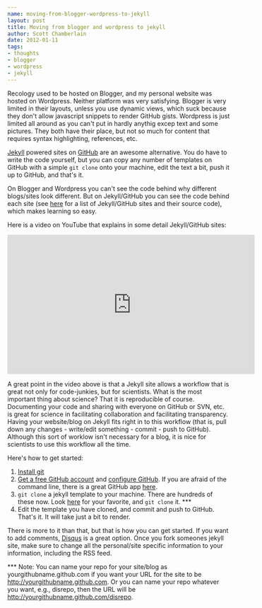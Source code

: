 ```yaml
--- 
name: moving-from-blogger-wordpress-to-jekyll
layout: post
title: Moving from blogger and wordpress to jekyll
author: Scott Chamberlain
date: 2012-01-11
tags: 
- thoughts
- blogger
- wordpress
- jekyll
---
```


Recology used to be hosted on Blogger, and my personal website was hosted on Wordpress.  Neither platform was very satisfying.  Blogger is very limited in their layouts, unless you use dynamic views, which suck because they don't allow javascript snippets to render GitHub gists.  Wordpress is just limited all around as you can't put in hardly anythig excep text and some pictures. They both have their place, but not so much for content that requires syntax highlighting, references, etc. 

[Jekyll][] powered sites on [GitHub][] are an awesome alternative.  You do have to write the code yourself, but you can copy any number of templates on GitHub with a simple `git clone` onto your machine, edit the text a bit, push it up to GitHub, and that's it.  

On Blogger and Wordpress you can't see the code behind why different blogs/sites look different.  But on Jekyll/GitHub you can see the code behind each site (see [here][] for a list of Jekyll/GitHub sites and their source code), which makes learning so easy.  

Here is a video on YouTube that explains in some detail Jekyll/GitHub sites:

<iframe width="560" height="315" src="http://www.youtube.com/embed/7mXeJlFdZ2c" frameborder="0" allowfullscreen></iframe>

A great point in the video above is that a Jekyll site allows a workflow that is great not only for code-junkies, but for scientists.  What is the most important thing about science?  That it is reproducible of course.   Documenting your code and sharing with everyone on GitHub or SVN, etc. is great for science in facilitating collaboration and facilitating transparency.  Having your website/blog on Jekyll fits right in to this workflow (that is, pull down any changes - write/edit something - commit - push to GitHub).  Although this sort of worklow isn't necessary for a blog, it is nice for scientists to use this workflow all the time. 

Here's how to get started:

1. [Install git][git]
2. [Get a free GitHub account][getgithub] and [configure GitHub][configgithug].  If you are afraid of the command line, there is a great GitHub app [here][here3].
3. `git clone` a jekyll template to your machine.  There are hundreds of these now.  Look [here][here2] for your favorite, and `git clone` it. ***
4. Edit the template you have cloned, and commit and push to GitHub.  That's it.  It will take just a bit to render.  

There is more to it than that, but that is how you can get started.  If you want to add comments, [Disqus][] is a great option.  Once you fork someones jekyll site, make sure to change all the personal/site specific information to your information, including the RSS feed. 

*** Note: You can name your repo for your site/blog as yourgithubname.github.com if you want your URL for the site to be http://yourgithubname.github.com.  Or you can name your repo whatever you want, e.g., disrepo, then the URL will be http://yourgithubname.github.com/disrepo. 


[Jekyll]: https://github.com/mojombo/jekyll
[GitHub]: https://github.com/
[here]: https://github.com/mojombo/jekyll/wiki/sites
[git]: http://git-scm.com/
[getgithub]: https://github.com/signup/free
[here2]: https://github.com/mojombo/jekyll/wiki/sites
[here3]: http://mac.github.com/
[configgithug]: http://help.github.com/mac-set-up-git/
[Disqus]: http://disqus.com/